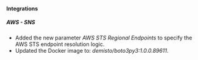 #### Integrations

##### AWS - SNS

- Added the new parameter *AWS STS Regional Endpoints* to specify the AWS STS endpoint resolution logic.
- Updated the Docker image to: *demisto/boto3py3:1.0.0.89611*.
